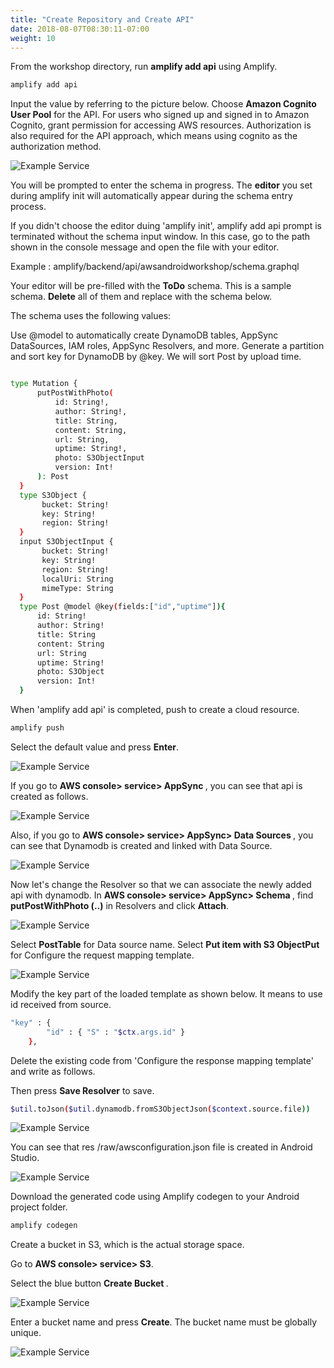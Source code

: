 ```yaml
---
title: "Create Repository and Create API"
date: 2018-08-07T08:30:11-07:00
weight: 10
---
```




From the workshop directory, run **amplify add api** using Amplify.  

```bash
amplify add api 
```

Input the value by referring to the picture below. Choose **Amazon Cognito User Pool** for the API. For users who signed up and signed in to Amazon Cognito, grant permission for accessing AWS resources. Authorization is also required for the API approach, which means using cognito as the authorization method.

![Example Service](/images/addapi.png)



You will be prompted to enter the schema in progress. The **editor** you set during amplify init will automatically appear during the schema entry process.

If you didn't choose the editor duing 'amplify init', amplify add api prompt is terminated without the schema input window. In this case, go to the path shown in the console message and open the file with your editor.

Example :  amplify/backend/api/awsandroidworkshop/schema.graphql



Your editor will be pre-filled with the **ToDo** schema. This is a sample schema. **Delete** all of them and replace with the schema below.

The schema uses the following values: 

Use @model to automatically create DynamoDB tables, AppSync DataSources, IAM roles, AppSync Resolvers, and more. Generate a partition and sort key for DynamoDB by @key. We will sort Post by upload time.

```bash

type Mutation {
      putPostWithPhoto(
          id: String!,
          author: String!,
          title: String,
          content: String,
          url: String,
          uptime: String!,
          photo: S3ObjectInput
          version: Int!
      ): Post
  }
  type S3Object {
       bucket: String!
       key: String!
       region: String!
  }
  input S3ObjectInput {
       bucket: String!
       key: String!
       region: String!
       localUri: String
       mimeType: String
  }
  type Post @model @key(fields:["id","uptime"]){
      id: String!
      author: String!
      title: String
      content: String
      url: String
      uptime: String!
      photo: S3Object
      version: Int!
  }
```

When 'amplify add api' is completed, push to create a cloud resource.

```bash
amplify push
```

Select the default value and press **Enter**.

![Example Service](/images/apipush.png)

If you go to <b> AWS console> service> AppSync </b>, you can see that api is created as follows.

![Example Service](/images/console-api.png)

Also, if you go to <b> AWS console> service> AppSync> Data Sources </b>, you can see that Dynamodb is created and linked with Data Source.

![Example Service](/images/console-api-ds.png)



Now let's change the Resolver so that we can associate the newly added api with dynamodb. In <b> AWS console> service> AppSync> Schema </b>, find **putPostWithPhoto (..)** in Resolvers and click **Attach**.

![Example Service](/images/console-api-cr.png)



Select **PostTable** for Data source name. Select **Put item with S3 ObjectPut** for Configure the request mapping template.

![Example Service](/images/put_1.png)

Modify the key part of the loaded template as shown below. It means to use id received from source.

```bash
"key" : {
        "id" : { "S" : "$ctx.args.id" }
    },
```

Delete the existing code from 'Configure the response mapping template' and write as follows.

Then press **Save Resolver** to save.

```bash
$util.toJson($util.dynamodb.fromS3ObjectJson($context.source.file))

```



![Example Service](/images/put_2.png)

You can see that res /raw/awsconfiguration.json file is created in Android Studio.

![Example Service](/images/json-appsync.png)

Download the generated code using Amplify codegen to your Android project folder.

```bash
amplify codegen
```



Create a bucket in S3, which is the actual storage space.

Go to **AWS console> service> S3**.

Select the blue button <b> Create Bucket </b>.

![Example Service](/images/bucket1_eng.png)

Enter a bucket name and press **Create**. The bucket name must be globally unique.

![Example Service](/images/bucket2_eng.png)
